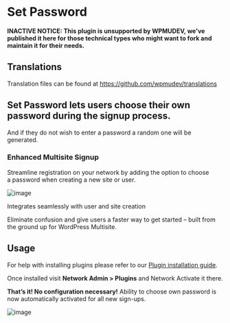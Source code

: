 # Set Password

**INACTIVE NOTICE: This plugin is unsupported by WPMUDEV, we've published it here for those technical types who might want to fork and maintain it for their needs.**

## Translations

Translation files can be found at https://github.com/wpmudev/translations

## Set Password lets users choose their own password during the signup process.

And if they do not wish to enter a password a random one will be generated.

### Enhanced Multisite Signup

Streamline registration on your network by adding the option to choose a password when creating a new site or user. 

![image](http://premium.wpmudev.org/wp-content/uploads/2008/08/password51.jpg)

 Integrates seamlessly with user and site creation

 Eliminate confusion and give users a faster way to get started – built from the ground up for WordPress Multisite.

## Usage

For help with installing plugins please refer to our [Plugin installation guide](https://premium.wpmudev.org/wpmu-manual/installing-regular-plugins-on-wpmu/).

Once installed visit **Network Admin > Plugins** and Network Activate it there.

**That’s it! No configuration necessary!** Ability to choose own password is now automatically activated for all new sign-ups. 

![image](https://premium.wpmudev.org/wp-content/uploads/2008/08/password51.jpg)
